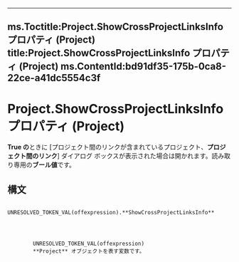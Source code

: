 

---
ms.Toctitle:Project.ShowCrossProjectLinksInfo プロパティ (Project)
title:Project.ShowCrossProjectLinksInfo プロパティ (Project)
ms.ContentId:bd91df35-175b-0ca8-22ce-a41dc5554c3f
---
# Project.ShowCrossProjectLinksInfo プロパティ (Project)




**True の**ときに [プロジェクト間のリンクが含まれているプロジェクト、**プロジェクト間のリンク**] ダイアログ ボックスが表示された場合は開かれます。読み取り専用の**ブール値**です。

## 構文

            UNRESOLVED_TOKEN_VAL(offexpression).**ShowCrossProjectLinksInfo**




            UNRESOLVED_TOKEN_VAL(offexpression)
            **Project** オブジェクトを表す変数です。




